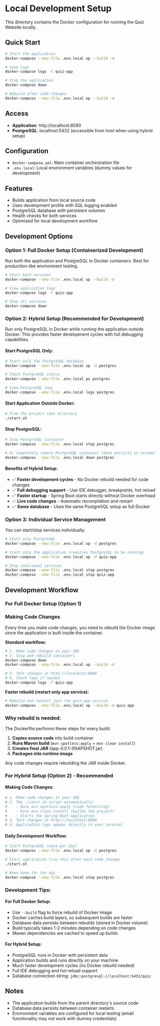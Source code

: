 # Local Development Setup

This directory contains the Docker configuration for running the Quiz Website locally.

## Quick Start

```bash
# Start the application
docker-compose --env-file .env.local up --build -d

# View logs
docker-compose logs -f quiz-app

# Stop the application
docker-compose down

# Rebuild after code changes
docker-compose --env-file .env.local up --build -d
```

## Access

- **Application**: http://localhost:8080
- **PostgreSQL**: localhost:5432 (accessible from host when using hybrid setup)

## Configuration

- `docker-compose.yml`: Main container orchestration file
- `.env.local`: Local environment variables (dummy values for development)

## Features

- Builds application from local source code
- Uses development profile with SQL logging enabled
- PostgreSQL database with persistent volumes
- Health checks for both services
- Optimized for local development workflow

## Development Options

### Option 1: Full Docker Setup (Containerized Development)

Run both the application and PostgreSQL in Docker containers. Best for production-like environment testing.

```bash
# Start both services
docker-compose --env-file .env.local up --build -d

# View application logs
docker-compose logs -f quiz-app

# Stop all services
docker-compose down
```

### Option 2: Hybrid Setup (Recommended for Development)

Run only PostgreSQL in Docker while running the application outside Docker. This provides faster development cycles with full debugging capabilities.

#### Start PostgreSQL Only:
```bash
# Start only the PostgreSQL database
docker-compose --env-file .env.local up -d postgres

# Check PostgreSQL status
docker-compose --env-file .env.local ps postgres

# View PostgreSQL logs
docker-compose --env-file .env.local logs postgres
```

#### Start Application Outside Docker:
```bash
# From the project root directory
./start.sh
```

#### Stop PostgreSQL:
```bash
# Stop PostgreSQL container
docker-compose --env-file .env.local stop postgres

# Or completely remove PostgreSQL container (data persists in volume)
docker-compose --env-file .env.local down postgres
```

#### Benefits of Hybrid Setup:
- ✅ **Faster development cycles** - No Docker rebuild needed for code changes
- ✅ **Full debugging support** - Use IDE debugger, breakpoints, hot reload
- ✅ **Faster startup** - Spring Boot starts directly without Docker overhead
- ✅ **Live code changes** - Automatic recompilation and restart
- ✅ **Same database** - Uses the same PostgreSQL setup as full Docker

### Option 3: Individual Service Management

You can start/stop services individually:

```bash
# Start only PostgreSQL
docker-compose --env-file .env.local up -d postgres

# Start only the application (requires PostgreSQL to be running)
docker-compose --env-file .env.local up -d quiz-app

# Stop individual services
docker-compose --env-file .env.local stop postgres
docker-compose --env-file .env.local stop quiz-app
```

## Development Workflow

### For Full Docker Setup (Option 1)

### Making Code Changes

Every time you make code changes, you need to rebuild the Docker image since the application is built inside the container.

**Standard workflow:**
```bash
# 1. Make code changes in your IDE
# 2. Stop and rebuild containers
docker-compose down
docker-compose --env-file .env.local up --build -d

# 3. Test changes at http://localhost:8080
# 4. Check logs if needed
docker-compose logs -f quiz-app
```

**Faster rebuild (restart only app service):**
```bash
# Rebuild and restart just the quiz-app service
docker-compose --env-file .env.local up --build -d quiz-app
```

### Why rebuild is needed:

The Dockerfile performs these steps for every build:
1. **Copies source code** into build container
2. **Runs Maven build** (`mvn spotless:apply` + `mvn clean install`)
3. **Creates final JAR** (app-0.0.1-SNAPSHOT.jar)
4. **Packages into runtime image**

Any code changes require rebuilding the JAR inside Docker.

### For Hybrid Setup (Option 2) - Recommended

#### Making Code Changes:
```bash
# 1. Make code changes in your IDE
# 2. The ./start.sh script automatically:
#    - Runs mvn spotless:apply (code formatting)
#    - Runs mvn clean install (builds the project)
#    - Starts the Spring Boot application
# 3. Test changes at http://localhost:8080
# 4. Application logs appear directly in your terminal
```

#### Daily Development Workflow:
```bash
# Start PostgreSQL (once per day)
docker-compose --env-file .env.local up -d postgres

# Start application (run this after each code change)
./start.sh

# When done for the day
docker-compose --env-file .env.local stop postgres
```

### Development Tips:

#### For Full Docker Setup:
- Use `--build` flag to force rebuild of Docker image
- Docker caches build layers, so subsequent builds are faster
- Database data persists between rebuilds (stored in Docker volume)
- Build typically takes 1-2 minutes depending on code changes
- Maven dependencies are cached to speed up builds

#### For Hybrid Setup:
- PostgreSQL runs in Docker with persistent data
- Application builds and runs directly on your machine
- Much faster development cycles (no Docker rebuild needed)
- Full IDE debugging and hot reload support
- Database connection string: `jdbc:postgresql://localhost:5432/quiz`

## Notes

- The application builds from the parent directory's source code
- Database data persists between container restarts
- Environment variables are configured for local testing (email functionality may not work with dummy credentials)